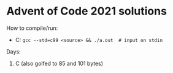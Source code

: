 Advent of Code 2021 solutions
=============================

How to compile/run:

- C: `gcc --std=c99 <source> && ./a.out  # input on stdin`

Days:

1. C (also golfed to 85 and 101 bytes)
